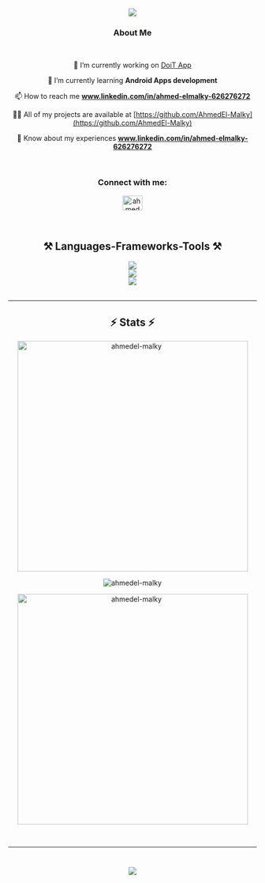 <h1 align="center">
    <img src="https://readme-typing-svg.herokuapp.com/?font=Righteous&size=35&center=true&vCenter=true&width=690&color=fa5252&height=70&duration=4000&lines=Hello+There!+👋;+I'm+Ahmed+El_malky;+Computer+scinece+student+at+FCAI-USC;+Android+App+Developer;" />
</h1>
<h3 align="center">About Me</h3><br>


<div align="center">
  
 🔭 I’m currently working on [DoiT App](https://github.com/AhmedEl-Malky/Doit.git)

 🌱 I’m currently learning **Android Apps development**

 📫 How to reach me **www.linkedin.com/in/ahmed-elmalky-626276272**

 👨‍💻 All of my projects are available at [https://github.com/AhmedEl-Malky](https://github.com/AhmedEl-Malky)

 📄 Know about my experiences **www.linkedin.com/in/ahmed-elmalky-626276272**

 </div>
<br/>

<h3 align="center">Connect with me:</h3>
<p align="center">
<a href="https://linkedin.com/in/ahmed elmalky" target="blank"><img align="center" src="https://raw.githubusercontent.com/rahuldkjain/github-profile-readme-generator/master/src/images/icons/Social/linked-in-alt.svg" alt="ahmed elmalky" height="30" width="40" /></a>
</p><br/>


<h2 align="center">⚒️ Languages-Frameworks-Tools ⚒️</h2>
<div align="center">
    <img src="https://skillicons.dev/icons?i=c,cpp,java,kotlin,py" /><br/>
    <img src="https://skillicons.dev/icons?i=androidstudio,materialui,postman,sqlite,git" /><br/>
    <img src="https://skillicons.dev/icons?i=github,linux,figma,ps,pr" /><br/>
    
    
</div><br/><hr/>

<h2 align="center">⚡ Stats ⚡</h2>
<p align="center"><img align="center" src="https://github-readme-streak-stats.herokuapp.com/?user=ahmedel-malky&" alt="ahmedel-malky" width="467px" /></p>
<p align="center"><img align="center" src="https://github-readme-stats.vercel.app/api?username=ahmedel-malky&rank_icon=github&show_icons=true&locale=en" alt="ahmedel-malky" /></p>
<p align="center"><img align="center" src="https://github-readme-stats.vercel.app/api/top-langs?username=ahmedel-malky&show_icons=true&locale=en&layout=compact" alt="ahmedel-malky" width="467px"/></p><br/><hr/>

<h1 align="center">
    <img src="https://readme-typing-svg.herokuapp.com/?font=Righteous&size=35&color=F7F7F7&center=true&vCenter=true&width=650&height=70&duration=4000&lines=Thanks+For+visiting+❤️;+Enjoy+your+tour✌️" />
</h1>
